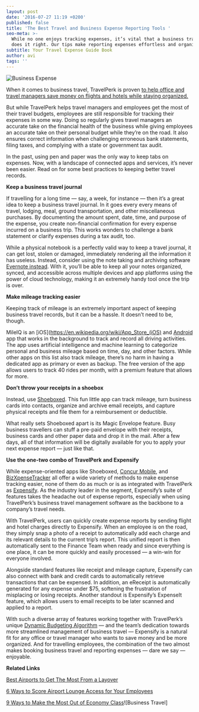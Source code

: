 ```yaml
---
layout: post
date: '2016-07-27 11:19 +0200'
published: false
title: 'The Best Travel and Business Expense Reporting Tools '
seo-meta: >-
  While no one enjoys tracking expenses, it’s vital that a business traveller
  does it right. Our tips make reporting expenses effortless and organized.
subtitle: Your Travel Expense Guide Book
author: avi
tags: ''
---
```

![Business Expense]({{site.baseurl}}/blog-media/ecfc13d0-82c7-44ff-8afa-67394ac9c162.png)



When it comes to business travel, TravelPerk is proven [to help office and travel managers save money on flights and hotels while staying organized.](http://travelperk.com/blog/15-minutes-with-GetYourGuide/)

But while TravelPerk helps travel managers and employees get the most of their travel budgets, employees are still responsible for tracking their expenses in some way. Doing so regularly gives travel managers an accurate take on the financial health of the business while giving employees an accurate take on their personal budget while they’re on the road. It also ensures correct information when challenging erroneous bank statements, filing taxes, and complying with a state or government tax audit. 

In the past, using pen and paper was the only way to keep tabs on expenses. Now, with a landscape of connected apps and services, it’s never been easier. Read on for some best practices to keeping better travel records. 

**Keep a business travel journal**

If travelling for a long time — say, a week, for instance — then it’s a great idea to keep a business travel journal. In it goes every every means of travel, lodging, meal, ground transportation, and other miscellaneous purchases. By documenting the amount spent, date, time, and purpose of the expense, you create non-financial confirmation for every expense incurred on a business trip. This works wonders to challenge a bank statement or clarify expenses during a tax audit, too. 

While a physical notebook is a perfectly valid way to keep a travel journal, it can get lost, stolen or damaged, immediately rendering all the information it has useless. Instead, consider using the note taking and archiving software [Evernote instead](https://evernote.com/). With it, you’ll be able to keep all your notes organized, synced, and accessible across multiple devices and app platforms using the power of cloud technology, making it an extremely handy tool once the trip is over. 

**Make mileage tracking easier**

Keeping track of mileage is an extremely important aspect of keeping business travel records, but it can be a hassle. It doesn’t need to be, though. 

MileIQ is an [iOS](https://en.wikipedia.org/wiki/App_Store_(iOS) and [Android](https://en.wikipedia.org/wiki/Google_Play) app that works in the background to track and record all driving activities. The app uses artificial intelligence and machine learning to categorize personal and business mileage based on time, day, and other factors. While other apps on this list also track mileage, there’s no harm in having a dedicated app as primary or even as backup. The free version of the app allows users to track 40 rides per month, with a premium feature that allows for more. 

**Don’t throw your receipts in a shoebox**

Instead, use [Shoeboxed](https://www.shoeboxed.com/). This fun little app can track mileage, turn business cards into contacts, organize and archive email receipts, and capture physical receipts and file them for a reimbursement or deductible. 

What really sets Shoeboxed apart is its Magic Envelope feature. Busy business travellers can stuff a pre-paid envelope with their receipts, business cards and other paper data and drop it in the mail. After a few days, all of that information will be digitally available for you to apply your next expense report — just like that. 

**Use the one-two combo of TravelPerk and Expensify**
 
While expense-oriented apps like Shoeboxed, [Concur Mobile](https://www.concur.com/en-us/app-center/listing/nADMZkPEqmh7lxe7AxNUjEZE/Concur-Mobile), and [BizXpenseTracker](https://itunes.apple.com/us/app/id353431586?mt=8) all offer a wide variety of methods to make expense tracking easier, none of them do as much or is as integrated with TravelPerk as [Expensify](http://help.expensify.com/mobile/). As the industry leader in the segment, Expensify’s suite of features takes the headache out of expense reports, especially when using TravelPerk’s business travel management software as the backbone to a company’s travel needs. 

With TravelPerk, users can quickly create expense reports by sending flight and hotel charges directly to Expensify. When an employee is on the road, they simply snap a photo of a receipt to automatically add each charge and its relevant details to the current trip’s report. This unified report is then automatically sent to the Finance Team when ready and since everything is one place, it can be more quickly and easily processed — a win-win for everyone involved.

Alongside standard features like receipt and mileage capture, Expensify can also connect with bank and credit cards to automatically retrieve transactions that can be expensed. In addition, an eReceipt is automatically generated for any expense under $75, softening the frustration of misplacing or losing receipts. Another standout is Expensify’s ExpenseIt feature, which allows users to email receipts to be later scanned and applied to a report. 

With such a diverse array of features working together with TravelPerk’s unique [Dynamic Budgeting Algorithm](http://travelperk.com/blog/how-static-travel-budgets-are-hurting-your-company/) — and the team’s dedication towards more streamlined management of business travel — Expensify is a natural fit for any office or travel manager who wants to save money and be more organized. And for travelling employees, the combination of the two almost makes booking business travel and reporting expenses — dare we say — enjoyable. 


**Related Links**

[Best Airports to Get The Most From a Layover](http://travelperk.com/blog/best-airports-to-get-the-most-from-a-layover/)

[6 Ways to Score Airport Lounge Access for Your Employees](http://travelperk.com/blog/9-ways-to-make-the-most-out-of-economy-class/)

[9 Ways to Make the Most Out of Economy Class](http://travelperk.com/blog/9-ways-to-make-the-most-out-of-economy-class/)![Business Travel]

